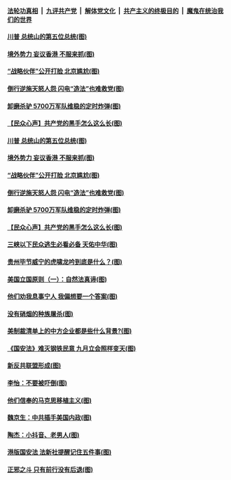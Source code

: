 

####  [法轮功真相](../../../../basic/blob/master/README.md?t=07042202) &nbsp;|&nbsp; [九评共产党](../../../../9ping.md/blob/master/README.md?t=07042202) &nbsp;|&nbsp; [解体党文化](../../../../jtdwh.md/blob/master/README.md?t=07042202)  &nbsp;|&nbsp; [共产主义的终极目的](../../../../gczydzjmd.md/blob/master/README.md?t=07042202) &nbsp;|&nbsp; [魔鬼在统治我们的世界](../../../../mgztzwmdsj.md/blob/master/README.md?t=07042202) 

#### [川普 总统山的第五位总统(图)](../pages/p4/938647.md?t=07042202) 

#### [境外势力 妄议香港 不服来抓(图)](../pages/p4/938616.md?t=07042202) 

#### [“战略伙伴”公开打脸 北京尴尬(图)](../pages/p4/938610.md?t=07042202) 

#### [倒行逆施天怒人怨 闪电“造法”也难救党(图)](../pages/p4/938609.md?t=07042202) 

#### [卸磨杀驴 5700万军队维稳的定时炸弹(图)](../pages/p4/938607.md?t=07042202) 

#### [【民众心声】共产党的黑手怎么这么长(图)](../pages/p4/938456.md?t=07042202) 

#### [川普 总统山的第五位总统(图)](../pages/p4/938647.md?t=07042202) 

#### [境外势力 妄议香港 不服来抓(图)](../pages/p4/938616.md?t=07042202) 

#### [“战略伙伴”公开打脸 北京尴尬(图)](../pages/p4/938610.md?t=07042202) 

#### [倒行逆施天怒人怨 闪电“造法”也难救党(图)](../pages/p4/938609.md?t=07042202) 

#### [卸磨杀驴 5700万军队维稳的定时炸弹(图)](../pages/p4/938607.md?t=07042202) 

#### [【民众心声】共产党的黑手怎么这么长(图)](../pages/p4/938456.md?t=07042202) 

#### [三峡以下民众逃生必看必备 天佑中华(图)](../pages/p4/938593.md?t=07042202) 

#### [贵州毕节威宁的虎啸龙吟到底是什么？(图)](../pages/p4/938596.md?t=07042202) 

#### [美国立国原则（一）：自然法真谛(图)](../pages/p4/938484.md?t=07042202) 

#### [他们劝我息事宁人 我偏想要一个答案(图)](../pages/p4/938491.md?t=07042202) 

#### [没有硝烟的种族屠杀(图)](../pages/p4/938489.md?t=07042202) 

#### [美制裁清单上的中方企业都是些什么背景?(图)](../pages/p4/938486.md?t=07042202) 

#### [《国安法》难灭钢铁民意 九月立会照样变天(图)](../pages/p4/938485.md?t=07042202) 

#### [新反共联盟形成(图)](../pages/p4/938480.md?t=07042202) 

#### [李怡：不要被吓倒(图)](../pages/p4/938488.md?t=07042202) 

#### [他们信奉的马克思移植主义(图)](../pages/p4/938413.md?t=07042202) 

#### [魏京生：中共插手美国内政(图)](../pages/p4/938409.md?t=07042202) 

#### [陶杰：小抖音、老男人(图)](../pages/p4/938404.md?t=07042202) 

#### [港版国安法 法新社提醒记住五件事(图)](../pages/p4/938401.md?t=07042202) 

#### [正邪之斗 只有前行没有后退(图)](../pages/p4/938399.md?t=07042202) 

